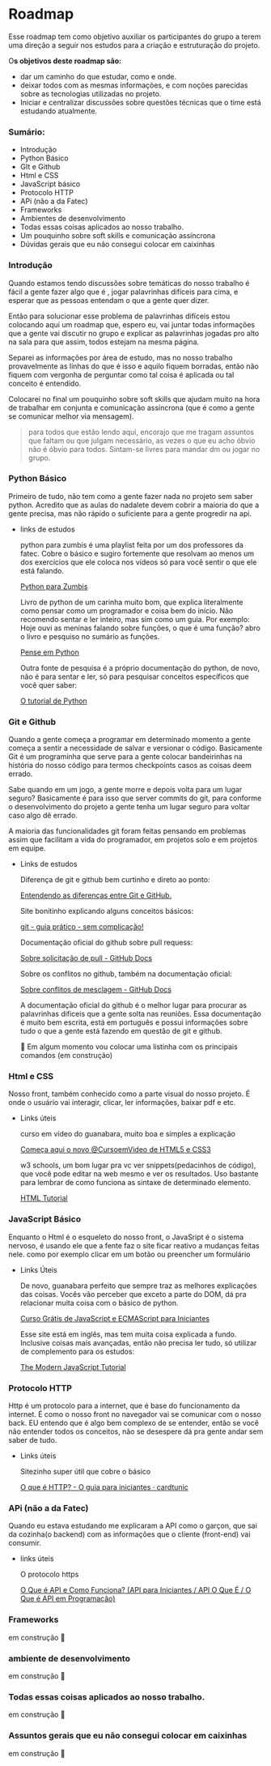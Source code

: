 # Roadmap

Esse roadmap tem como objetivo auxiliar os participantes do grupo a terem uma direção a seguir nos estudos para a criação e estruturação do projeto.

O**s objetivos deste roadmap são:**

- dar um caminho do que estudar, como e onde.
- deixar todos com as mesmas informações, e com noções parecidas sobre as tecnologias utilizadas no projeto.
- Iniciar e centralizar discussões sobre questões técnicas que o time está estudando atualmente.

### Sumário:

- Introdução
- Python Básico
- GIt e Github
- Html e CSS
- JavaScript básico
- Protocolo HTTP
- APi (não a da Fatec)
- Frameworks
- Ambientes de desenvolvimento
- Todas essas coisas aplicados ao nosso trabalho.
- Um pouquinho sobre soft skills e comunicação assíncrona
- Dúvidas gerais que eu não consegui colocar em caixinhas

### **Introdução**

Quando estamos tendo discussões sobre temáticas do nosso trabalho é fácil a gente fazer algo que é , jogar palavrinhas difíceis para cima, e esperar que as pessoas entendam o que a gente quer dizer. 

Então para solucionar esse problema de palavrinhas difíceis estou colocando aqui um roadmap que, espero eu, vai juntar todas informações que a gente vai discutir no grupo e explicar as palavrinhas jogadas pro alto na sala para que assim, todos estejam na mesma página. 

Separei as informações por área de estudo, mas no nosso trabalho provavelmente as linhas do que é isso e aquilo fiquem borradas, então não fiquem com vergonha de perguntar como tal coisa é aplicada ou tal conceito é entendido.

Colocarei no final um pouquinho sobre soft skills que ajudam muito na hora de trabalhar em conjunta e comunicação assíncrona (que é como a gente se comunicar melhor via mensagem).

> para todos que estão lendo aqui, encorajo que me tragam assuntos que faltam ou que julgam necessário, as vezes o que eu acho óbvio não é óbvio para todos. Sintam-se livres para mandar dm ou jogar no grupo.
> 

### Python Básico

Primeiro de tudo, não tem como a gente fazer nada no projeto sem saber python. Acredito que as aulas do nadalete devem cobrir a maioria do que a gente precisa, mas não rápido o suficiente para a gente progredir na api.

- links de estudos
    
    python para zumbis é uma playlist feita por um dos professores da fatec. Cobre o básico e sugiro fortemente que resolvam ao menos um dos exercícios que ele coloca nos vídeos só para você sentir o que ele está falando.
    
    [Python para Zumbis](https://www.youtube.com/playlist?list=PLUukMN0DTKCtbzhbYe2jdF4cr8MOWClXc)
    
    Livro de python de um carinha muito bom, que explica literalmente como pensar como um programador e coisa bem do início. Não recomendo sentar e ler inteiro, mas sim como um guia. Por exemplo: Hoje ouvi as meninas falando sobre funções, o que é uma função? abro o livro e pesquiso no sumário as funções.
    
    [Pense em Python](https://penseallen.github.io/PensePython2e/)
    
    Outra fonte de pesquisa é a próprio documentação do python, de novo, não é para sentar e ler, só para pesquisar conceitos específicos que você quer saber:
    
    [O tutorial de Python](https://docs.python.org/pt-br/3/tutorial/)
    

### Git e Github

Quando a gente começa a programar em determinado momento a gente começa a sentir a necessidade de salvar e versionar o código. Basicamente Git é um programinha que serve para a gente colocar bandeirinhas na história do nosso código para termos checkpoints casos as coisas deem errado. 

Sabe quando em um jogo, a gente morre e depois volta para um lugar seguro? Basicamente é para isso que server commits do git, para conforme o desenvolvimento do projeto a gente tenha um lugar seguro para voltar caso algo dê errado. 

A maioria das funcionalidades git foram feitas pensando em problemas assim que facilitam a vida do programador, em projetos solo e em projetos em equipe. 

- Links de estudos
    
    Diferença de git e github bem curtinho e direto ao ponto:
    
    [Entendendo as diferenças entre Git e GitHub.](https://www.dio.me/articles/entendendo-as-diferencas-entre-git-e-github)
    
    Site bonitinho explicando alguns conceitos básicos:
    
    [git - guia prático - sem complicação!](http://rogerdudler.github.io/git-guide/index.pt_BR.html)
    
    Documentação oficial do github sobre pull requess:
    
    [Sobre solicitação de pull - GitHub Docs](https://docs.github.com/pt/pull-requests/collaborating-with-pull-requests/proposing-changes-to-your-work-with-pull-requests/about-pull-requests)
    
    Sobre os conflitos no github, também na documentação oficial:
    
    [Sobre conflitos de mesclagem - GitHub Docs](https://docs.github.com/pt/pull-requests/collaborating-with-pull-requests/addressing-merge-conflicts/about-merge-conflicts)
    
    A documentação oficial do github é o melhor lugar para procurar as palavrinhas dificeis que a gente solta nas reuniões. Essa documentação é muito bem escrita, está em português e possui informações sobre tudo o que a gente está fazendo em questão de git e github.
    
    <aside>
    🚧 Em algum momento vou colocar uma listinha com os principais comandos (em construção)
    
    </aside>
    
### **Html e CSS**

Nosso front, também conhecido como a parte visual do nosso projeto. É onde o usuário vai interagir, clicar, ler informações, baixar pdf e etc.

- Links úteis
    
    curso em vídeo do guanabara, muito boa e simples a explicação
    
    [Começa aqui o novo @CursoemVideo de HTML5 e CSS3](https://www.youtube.com/watch?v=Ejkb_YpuHWs&list=PLHz_AreHm4dkZ9-atkcmcBaMZdmLHft8n&pp=iAQB)
    
    w3 schools, um bom lugar pra vc ver snippets(pedacinhos de código), que você pode editar na web mesmo e ver os resultados. Uso bastante para lembrar de como funciona as sintaxe de determinado elemento.
    
    [HTML Tutorial](https://www.w3schools.com/html/)
    

### JavaScript Básico

Enquanto o Html é o esqueleto do nosso front, o JavaSript é o sistema nervoso, é usando ele que a fente faz o site ficar reativo a mudanças feitas nele. como por exemplo clicar em um botão ou preencher um formulário

- Links Úteis
    
    De novo, guanabara perfeito que sempre traz as melhores explicações das coisas. Vocês vão perceber que exceto a parte do DOM, dá pra relacionar muita coisa com o básico de python.
    
    [Curso Grátis de JavaScript e ECMAScript para Iniciantes](https://www.youtube.com/playlist?list=PLHz_AreHm4dlsK3Nr9GVvXCbpQyHQl1o1)
    
    Esse site está em inglês, mas tem muita coisa explicada a fundo. Inclusive coisas mais avançadas, então não precisa ler tudo, só utilizar de complemento para os estudos:
    
    [The Modern JavaScript Tutorial](https://javascript.info/)
    

### Protocolo HTTP

Http é um protocolo para a internet, que é base do funcionamento da internet. É como o nosso front no navegador vai se comunicar com o nosso back. EU entendo que é algo bem complexo de se entender, então se você não entender todos os conceitos, não se desespere dá pra gente andar sem saber de tudo.

- Links úteis
    
    Sitezinho super útil que cobre o básico
    
    [O que é HTTP? - O guia para iniciantes · cardtunic](https://www.tabnews.com.br/cardtunic/o-que-e-http-o-guia-para-iniciantes)
    

### APi (não a da Fatec)

Quando eu estava estudando me explicaram a API como o garçon, que sai da cozinha(o backend) com as informações que o cliente (front-end) vai consumir.

- links úteis
    
    O protocolo https 
    
    [O Que é API  e Como Funciona? (API para Iniciantes / API O Que É / O Que é API em Programação)](https://www.youtube.com/watch?v=7QexxywcQhk&ab_channel=IlustraDev)
    
### Frameworks

em construção 🚧

### ambiente de desenvolvimento

em construção 🚧

### Todas essas coisas aplicados ao nosso trabalho.

em construção 🚧

### Assuntos gerais que eu não consegui colocar em caixinhas

em construção 🚧